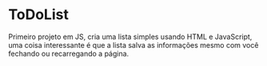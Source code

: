# ToDoList
Primeiro projeto em JS, cria uma lista simples usando HTML e JavaScript, uma coisa interessante é que a lista salva as informações mesmo com você fechando ou recarregando a página.
